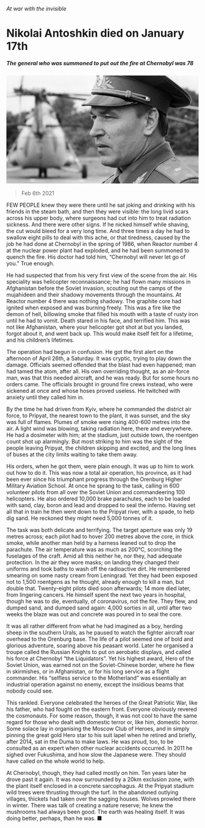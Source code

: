###### At war with the invisible

# Nikolai Antoshkin died on January 17th 

##### The general who was summoned to put out the fire at Chernobyl was 78 

![image](images/20210206_obp501.jpg) 

> Feb 6th 2021 


FEW PEOPLE knew they were there until he sat joking and drinking with his friends in the steam bath, and then they were visible: the long livid scars across his upper body, where surgeons had cut into him to treat radiation sickness. And there were other signs. If he nicked himself while shaving, the cut would bleed for a very long time. And three times a day he had to swallow eight pills to deal with this ache, or that tiredness, caused by the job he had done at Chernobyl in the spring of 1986, when Reactor number 4 at the nuclear power plant had exploded, and he had been summoned to quench the fire. His doctor had told him, “Chernobyl will never let go of you.” True enough.


He had suspected that from his very first view of the scene from the air. His speciality was helicopter reconnaissance; he had flown many missions in Afghanistan before the Soviet invasion, scouting out the camps of the mujahideen and their shadowy movements through the mountains. At Reactor number 4 there was nothing shadowy. The graphite core had ignited when exposed and was burning freely. This was a fire like the demon of hell, billowing smoke that filled his mouth with a taste of rusty iron until he had to vomit. Death stared in his face, and terrified him. This was not like Afghanistan, where your helicopter got shot at but you landed, forgot about it, and went back up. This would make itself felt for a lifetime, and his children’s lifetimes.



The operation had begun in confusion. He got the first alert on the afternoon of April 26th, a Saturday. It was cryptic, trying to play down the damage. Officials seemed offended that the blast had even happened; man had tamed the atom, after all. His own overriding thought, as an air-force man, was that this needed aircraft, and he was ready. But for some hours no orders came. The officials brought in ground fire crews instead, who were sickened at once and whose hoses proved useless. He twitched with anxiety until they called him in.


By the time he had driven from Kyiv, where he commanded the district air force, to Pripyat, the nearest town to the plant, it was sunset, and the sky was full of flames. Plumes of smoke were rising 400-600 metres into the air. A light wind was blowing, taking radiation here, there and everywhere. He had a dosimeter with him; at the stadium, just outside town, the roentgen count shot up alarmingly. But most striking to him was the sight of the people leaving Pripyat, the children skipping and excited, and the long lines of buses at the city limits waiting to take them away.


His orders, when he got them, were plain enough. It was up to him to work out how to do it. This was now a total air operation, his province, as it had been ever since his triumphant progress through the Orenburg Higher Military Aviation School. At once he sprang to the task, calling in 600 volunteer pilots from all over the Soviet Union and commandeering 100 helicopters. He also ordered 10,000 brake parachutes, each to be loaded with sand, clay, boron and lead and dropped to seal the inferno. Having set all that in train he then went down to the Pripyat river, with a spade, to help dig sand. He reckoned they might need 5,000 tonnes of it.


The task was both delicate and terrifying. The target aperture was only 19 metres across; each pilot had to hover 200 metres above the core, in thick smoke, while another man held by a harness leaned out to drop the parachute. The air temperature was as much as 200°C, scorching the fuselages of the craft. Amid all this neither he, nor they, had adequate protection. In the air they wore masks; on landing they changed their uniforms and took baths to wash off the radioactive dirt. He remembered smearing on some nasty cream from Leningrad. Yet they had been exposed not to 1,500 roentgens as he thought, already enough to kill a man, but double that. Twenty-eight pilots died soon afterwards; 14 more died later, from lingering cancers. He himself spent the next two years in hospital, though he was to die, eventually, of coronavirus, not the fire. They flew, and dumped sand, and dumped sand again: 4,000 sorties in all, until after two weeks the blaze was out and concrete was poured in to seal the core.


It was all rather different from what he had imagined as a boy, herding sheep in the southern Urals, as he paused to watch the fighter aircraft roar overhead to the Orenburg base. The life of a pilot seemed one of bold and glorious adventure, soaring above his peasant world. Later he organised a troupe called the Russian Knights to put on aerobatic displays, and called his force at Chernobyl “the Liquidators”. Yet his highest award, Hero of the Soviet Union, was earned not on the Soviet-Chinese border, where he flew in skirmishes, or in Afghanistan, or for his long service as a flight commander. His “selfless service to the Motherland” was essentially an industrial operation against no enemy, except the insidious beams that nobody could see.


This rankled. Everyone celebrated the heroes of the Great Patriotic War, like his father, who had fought on the eastern front. Everyone obviously revered the cosmonauts. For some reason, though, it was not cool to have the same regard for those who dealt with domestic terror or, like him, domestic horror. Some solace lay in organising the Moscow Club of Heroes, and in simply pinning the great gold Hero star to his suit lapel when he retired and briefly, after 2014, sat in the Duma to make laws. He was proud, too, to be consulted as an expert when other nuclear accidents occurred. In 2011 he sighed over Fukushima, and how slow the Japanese were. They should have called on the whole world to help.


At Chernobyl, though, they had called mostly on him. Ten years later he drove past it again. It was now surrounded by a 20km exclusion zone, with the plant itself enclosed in a concrete sarcophagus. At the Pripyat stadium wild trees were thrusting through the turf. In the abandoned outlying villages, thickets had taken over the sagging houses. Wolves prowled there in winter. There was talk of creating a nature reserve; he knew the mushrooms had always been good. The earth was healing itself. It was doing better, perhaps, than he was. ■

